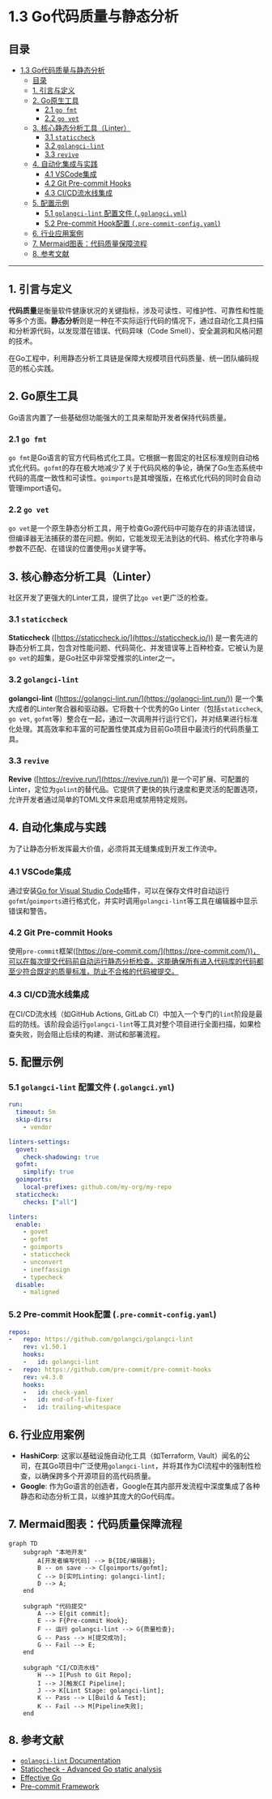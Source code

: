 # 1.3 Go代码质量与静态分析

## 目录

- [1.3 Go代码质量与静态分析](#13-go代码质量与静态分析)
  - [目录](#目录)
  - [1. 引言与定义](#1-引言与定义)
  - [2. Go原生工具](#2-go原生工具)
    - [2.1 `go fmt`](#21-go-fmt)
    - [2.2 `go vet`](#22-go-vet)
  - [3. 核心静态分析工具（Linter）](#3-核心静态分析工具linter)
    - [3.1 `staticcheck`](#31-staticcheck)
    - [3.2 `golangci-lint`](#32-golangci-lint)
    - [3.3 `revive`](#33-revive)
  - [4. 自动化集成与实践](#4-自动化集成与实践)
    - [4.1 VSCode集成](#41-vscode集成)
    - [4.2 Git Pre-commit Hooks](#42-git-pre-commit-hooks)
    - [4.3 CI/CD流水线集成](#43-cicd流水线集成)
  - [5. 配置示例](#5-配置示例)
    - [5.1 `golangci-lint` 配置文件 (`.golangci.yml`)](#51-golangci-lint-配置文件-golangciyml)
    - [5.2 Pre-commit Hook配置 (`.pre-commit-config.yaml`)](#52-pre-commit-hook配置-pre-commit-configyaml)
  - [6. 行业应用案例](#6-行业应用案例)
  - [7. Mermaid图表：代码质量保障流程](#7-mermaid图表代码质量保障流程)
  - [8. 参考文献](#8-参考文献)

---

## 1. 引言与定义

**代码质量**是衡量软件健康状况的关键指标，涉及可读性、可维护性、可靠性和性能等多个方面。**静态分析**则是一种在不实际运行代码的情况下，通过自动化工具扫描和分析源代码，以发现潜在错误、代码异味（Code Smell）、安全漏洞和风格问题的技术。

在Go工程中，利用静态分析工具链是保障大规模项目代码质量、统一团队编码规范的核心实践。

## 2. Go原生工具

Go语言内置了一些基础但功能强大的工具来帮助开发者保持代码质量。

### 2.1 `go fmt`

`go fmt`是Go语言的官方代码格式化工具。它根据一套固定的社区标准规则自动格式化代码。`gofmt`的存在极大地减少了关于代码风格的争论，确保了Go生态系统中代码的高度一致性和可读性。`goimports`是其增强版，在格式化代码的同时会自动管理import语句。

### 2.2 `go vet`

`go vet`是一个原生静态分析工具，用于检查Go源代码中可能存在的非语法错误，但编译器无法捕获的潜在问题。例如，它能发现无法到达的代码、格式化字符串与参数不匹配、在错误的位置使用`go`关键字等。

## 3. 核心静态分析工具（Linter）

社区开发了更强大的Linter工具，提供了比`go vet`更广泛的检查。

### 3.1 `staticcheck`

**Staticcheck** ([https://staticcheck.io/](https://staticcheck.io/)) 是一套先进的静态分析工具，包含对性能问题、代码简化、并发错误等上百种检查。它被认为是`go vet`的超集，是Go社区中非常受推崇的Linter之一。

### 3.2 `golangci-lint`

**golangci-lint** ([https://golangci-lint.run/](https://golangci-lint.run/)) 是一个集大成者的Linter聚合器和驱动器。它将数十个优秀的Go Linter（包括`staticcheck`, `go vet`, `gofmt`等）整合在一起，通过一次调用并行运行它们，并对结果进行标准化处理。其高效率和丰富的可配置性使其成为目前Go项目中最流行的代码质量工具。

### 3.3 `revive`

**Revive** ([https://revive.run/](https://revive.run/)) 是一个可扩展、可配置的Linter，定位为`golint`的替代品。它提供了更快的执行速度和更灵活的配置选项，允许开发者通过简单的TOML文件来启用或禁用特定规则。

## 4. 自动化集成与实践

为了让静态分析发挥最大价值，必须将其无缝集成到开发工作流中。

### 4.1 VSCode集成

通过安装[Go for Visual Studio Code](https://marketplace.visualstudio.com/items?itemName=golang.Go)插件，可以在保存文件时自动运行`gofmt`/`goimports`进行格式化，并实时调用`golangci-lint`等工具在编辑器中显示错误和警告。

### 4.2 Git Pre-commit Hooks

使用`pre-commit`框架([https://pre-commit.com/](https://pre-commit.com/))，可以在每次提交代码前自动运行静态分析检查。这能确保所有进入代码库的代码都至少符合既定的质量标准，防止不合格的代码被提交。

### 4.3 CI/CD流水线集成

在CI/CD流水线（如GitHub Actions, GitLab CI）中加入一个专门的`lint`阶段是最后的防线。该阶段会运行`golangci-lint`等工具对整个项目进行全面扫描，如果检查失败，则会阻止后续的构建、测试和部署流程。

## 5. 配置示例

### 5.1 `golangci-lint` 配置文件 (`.golangci.yml`)

```yaml
run:
  timeout: 5m
  skip-dirs:
    - vendor

linters-settings:
  govet:
    check-shadowing: true
  gofmt:
    simplify: true
  goimports:
    local-prefixes: github.com/my-org/my-repo
  staticcheck:
    checks: ["all"]

linters:
  enable:
    - govet
    - gofmt
    - goimports
    - staticcheck
    - unconvert
    - ineffassign
    - typecheck
  disable:
    - maligned
```

### 5.2 Pre-commit Hook配置 (`.pre-commit-config.yaml`)

```yaml
repos:
-   repo: https://github.com/golangci/golangci-lint
    rev: v1.50.1
    hooks:
    -   id: golangci-lint
-   repo: https://github.com/pre-commit/pre-commit-hooks
    rev: v4.3.0
    hooks:
    -   id: check-yaml
    -   id: end-of-file-fixer
    -   id: trailing-whitespace
```

## 6. 行业应用案例

- **HashiCorp**: 这家以基础设施自动化工具（如Terraform, Vault）闻名的公司，在其Go项目中广泛使用`golangci-lint`，并将其作为CI流程中的强制性检查，以确保跨多个开源项目的高代码质量。
- **Google**: 作为Go语言的创造者，Google在其内部开发流程中深度集成了各种静态和动态分析工具，以维护其庞大的Go代码库。

## 7. Mermaid图表：代码质量保障流程

```mermaid
graph TD
    subgraph "本地开发"
        A[开发者编写代码] --> B{IDE/编辑器};
        B -- on save --> C[goimports/gofmt];
        C --> D[实时Linting: golangci-lint];
        D --> A;
    end

    subgraph "代码提交"
        A --> E[git commit];
        E --> F{Pre-commit Hook};
        F -- 运行 golangci-lint --> G{质量检查};
        G -- Pass --> H[提交成功];
        G -- Fail --> E;
    end

    subgraph "CI/CD流水线"
        H --> I[Push to Git Repo];
        I --> J[触发CI Pipeline];
        J --> K[Lint Stage: golangci-lint];
        K -- Pass --> L[Build & Test];
        K -- Fail --> M[Pipeline失败];
    end

```

## 8. 参考文献

- [`golangci-lint` Documentation](https://golangci-lint.run/)
- [Staticcheck - Advanced Go static analysis](https://staticcheck.io/)
- [Effective Go](https://go.dev/doc/effective_go)
- [Pre-commit Framework](https://pre-commit.com/)
